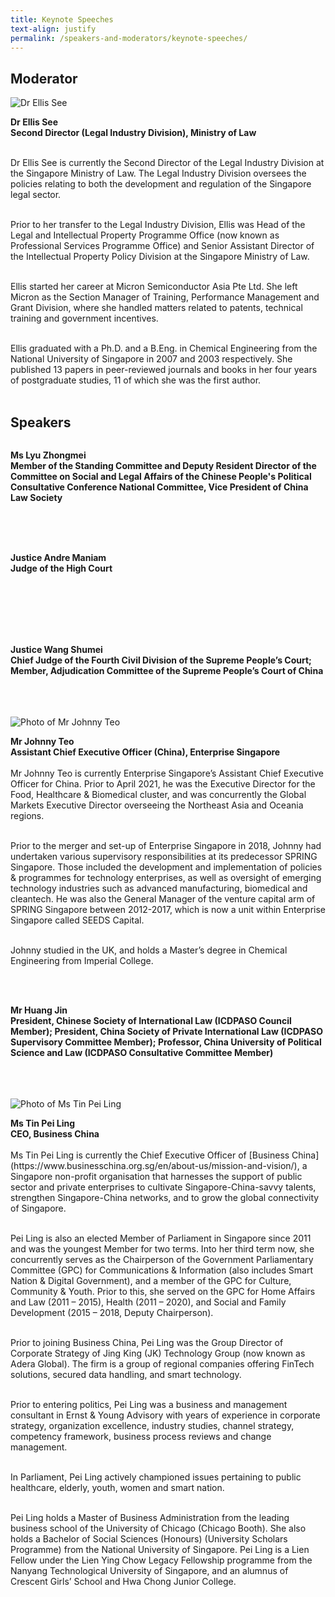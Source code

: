 ```yaml
---
title: Keynote Speeches
text-align: justify
permalink: /speakers-and-moderators/keynote-speeches/
---
```

<style> 
.content img {
  max-width: 200px;
  margin-left: 0;
}
</style>

## Moderator
<div class="sgds-container">
  <div class="row is-desktop">
    <div class="col is-10-mobile is-10-tablet is-3-desktop is-3-widescreen is-3-fullhd">
    <img src="/images/speakers-keynote speech-Ellis See.jpg" alt="Dr Ellis See"> 
    </div>
    <div class="col">
      <p>
      <b>Dr Ellis See<br>
   Second Director (Legal Industry Division), Ministry of Law<br> <br></b>

Dr Ellis See is currently the Second Director of the Legal Industry Division at the Singapore Ministry of Law. The Legal Industry Division oversees the policies relating to both the development and regulation of the Singapore legal sector. <br> <br> 

Prior to her transfer to the Legal Industry Division, Ellis was Head of the Legal and Intellectual Property Programme Office (now known as Professional Services Programme Office) and Senior Assistant Director of the Intellectual Property Policy Division at the Singapore Ministry of Law. <br> <br> 

Ellis started her career at Micron Semiconductor Asia Pte Ltd. She left Micron as the Section Manager of Training, Performance Management and Grant Division, where she handled matters related to patents, technical training and government incentives. <br> <br> 

Ellis graduated with a Ph.D. and a B.Eng. in Chemical Engineering from the National University of Singapore in 2007 and 2003 respectively. She published 13 papers in peer-reviewed journals and books in her four years of postgraduate studies, 11 of which she was the first author. <br> <br> 
      </p>
   </div>
  </div> 
</div>

## Speakers
<div class="sgds-container">
<div class="row is-desktop">
    <div class="col is-10-mobile is-10-tablet is-3-desktop is-3-widescreen is-3-fullhd">
    <img src="/images/blank.png" alt=""> 
    </div>
    <div class="col">
    <p>
<b>Ms Lyu Zhongmei<br>
    Member of the Standing Committee and Deputy Resident Director of the Committee on Social and Legal Affairs of the Chinese People's Political Consultative Conference National Committee, Vice President of China Law Society<br> <br> </b>
</p>
    </div>
  </div>
  </div>
<br>
<br>
<div class="row is-desktop">
    <div class="col is-10-mobile is-10-tablet is-3-desktop is-3-widescreen is-3-fullhd">
    <img src="/images/blank.png" alt=""> 
    </div>
    <div class="col">
    <p>
<b>Justice Andre Maniam<br>
    Judge of the High Court<br> <br> </b>
</p>
    </div>
  </div>
  <br>
<br>
    <br>
<br>
  <div class="row is-desktop">
    <div class="col is-10-mobile is-10-tablet is-3-desktop is-3-widescreen is-3-fullhd">
    <img src="/images/blank.png" alt=""> 
    </div>
    <div class="col">
    <p>
<b>Justice Wang Shumei <br>
    Chief Judge of the Fourth Civil Division of the Supreme People’s Court; Member, Adjudication Committee of the Supreme People’s Court of China<br> <br> </b>
      </p>
    </div>
  </div>
  <br>
<br>
  <div class="row is-desktop">
    <div class="col is-10-mobile is-10-tablet is-3-desktop is-3-widescreen is-3-fullhd">
    <img src="/images/speakers-keynote speech-Johnny Teo.jpg" alt="Photo of Mr Johnny Teo"> 
    </div>
    <div class="col">
    <p>
    <b>Mr Johnny Teo <br>
   Assistant Chief Executive Officer (China), Enterprise Singapore <br> <br> </b>
Mr Johnny Teo is currently Enterprise Singapore’s Assistant Chief Executive Officer for China. Prior to April 2021, he was the Executive Director for the Food, Healthcare & Biomedical cluster, and was concurrently the Global Markets Executive Director overseeing the Northeast Asia and Oceania regions.  <br> <br>  

Prior to the merger and set-up of Enterprise Singapore in 2018, Johnny had undertaken various supervisory responsibilities at its predecessor SPRING Singapore. Those included the development and implementation of policies & programmes for technology enterprises, as well as oversight of emerging technology industries such as advanced manufacturing, biomedical and cleantech. He was also the General Manager of the venture capital arm of SPRING Singapore between 2012-2017, which is now a unit within Enterprise Singapore called SEEDS Capital.  <br> <br>

Johnny studied in the UK, and holds a Master’s degree in Chemical Engineering from Imperial College.  
        </p>
    </div>
  </div>
  <br>
<br>
  <div class="row is-desktop">
    <div class="col is-10-mobile is-10-tablet is-3-desktop is-3-widescreen is-3-fullhd">
    <img src="/images/blank.png" alt=""> 
    </div>
    <div class="col">
    <p>
<b>Mr Huang Jin <br>
   President, Chinese Society of International Law (ICDPASO Council Member); President, China Society of Private International Law (ICDPASO Supervisory Committee Member); Professor, China University of Political Science and Law (ICDPASO Consultative Committee Member)<br> <br> </b>
      </p>
    </div>
  </div>
  <br>
<br>
 <div class="row is-desktop">
    <div class="col is-10-mobile is-10-tablet is-3-desktop is-3-widescreen is-3-fullhd">
    <img src="/images/speakers-keynote speech-Tin Pei Ling.JPG" alt="Photo of Ms Tin Pei Ling"> 
    </div>
    <div class="col">
    <p>
    <b>Ms Tin Pei Ling <br>
   CEO, Business China<br> <br> </b>
Ms Tin Pei Ling is currently the Chief Executive Officer of [Business China] (https://www.businesschina.org.sg/en/about-us/mission-and-vision/), a Singapore non-profit organisation that harnesses the support of public sector and private enterprises to cultivate Singapore-China-savvy talents, strengthen Singapore-China networks, and to grow the global connectivity of Singapore. <br> <br>

Pei Ling is also an elected Member of Parliament in Singapore since 2011 and was the youngest Member for two terms. Into her third term now, she concurrently serves as the Chairperson of the Government Parliamentary Committee (GPC) for Communications & Information (also includes Smart Nation & Digital Government), and a member of the GPC for Culture, Community & Youth. Prior to this, she served on the GPC for Home Affairs and Law (2011 – 2015), Health (2011 – 2020), and Social and Family Development (2015 – 2018, Deputy Chairperson).<br> <br> 

Prior to joining Business China, Pei Ling was the Group Director of Corporate Strategy of Jing King (JK) Technology Group (now known as Adera Global). The firm is a group of regional companies offering FinTech solutions, secured data handling, and smart technology. <br> <br>

Prior to entering politics, Pei Ling was a business and management consultant in Ernst & Young Advisory with years of experience in corporate strategy, organization excellence, industry studies, channel strategy, competency framework, business process reviews and change management. <br> <br>

In Parliament, Pei Ling actively championed issues pertaining to public healthcare, elderly, youth, women and smart nation.<br> <br>

Pei Ling holds a Master of Business Administration from the leading business school of the University of Chicago (Chicago Booth). She also holds a Bachelor of Social Sciences (Honours) (University Scholars Programme) from the National University of Singapore. Pei Ling is a Lien Fellow under the Lien Ying Chow Legacy Fellowship programme from the Nanyang Technological University of Singapore, and an alumnus of Crescent Girls’ School and Hwa Chong Junior College.   
        </p>
    </div>
  </div>
